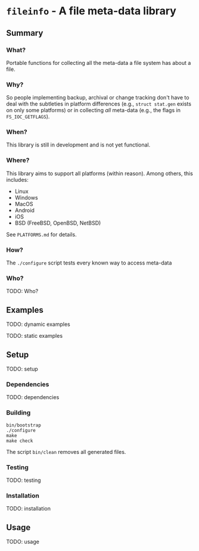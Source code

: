 # `fileinfo` - A file meta-data library

## Summary

### What?

Portable functions for collecting all the meta-data a file system has about a
file.

### Why?

So people implementing backup, archival or change tracking don't have to deal
with the subtleties in platform differences (e.g., `struct stat.gen` exists on
only some platforms) or in collecting *all* meta-data (e.g., the flags in
`FS_IOC_GETFLAGS`).

### When?

This library is still in development and is not yet functional.

### Where?

This library aims to support all platforms (within reason). Among others, this
includes:

- Linux
- Windows
- MacOS
- Android
- iOS
- BSD (FreeBSD, OpenBSD, NetBSD)

See `PLATFORMS.md` for details.

### How?

The `./configure` script tests every known way to access
meta-data

### Who?

TODO: Who?

## Examples

TODO: dynamic examples

TODO: static examples

## Setup

TODO: setup

### Dependencies

TODO: dependencies

### Building

    bin/bootstrap
    ./configure
    make
    make check

The script `bin/clean` removes all generated files.

### Testing

TODO: testing

### Installation

TODO: installation

## Usage

TODO: usage
